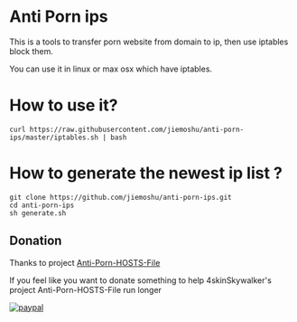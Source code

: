 
# Anti Porn ips

This is a tools to transfer porn website from domain to ip, then use iptables block them.

You can use it in linux or max osx which have iptables.


# How to use it?

```
curl https://raw.githubusercontent.com/jiemoshu/anti-porn-ips/master/iptables.sh | bash
```

# How to generate the newest ip list ?

```
git clone https://github.com/jiemoshu/anti-porn-ips.git
cd anti-porn-ips
sh generate.sh
```

## Donation

Thanks to project [Anti-Porn-HOSTS-File](https://github.com/4skinSkywalker/Anti-Porn-HOSTS-File)

If you feel like you want to donate something to help 4skinSkywalker's project Anti-Porn-HOSTS-File run longer

[![paypal](https://www.paypalobjects.com/en_US/i/btn/btn_donate_LG.gif)](https://www.paypal.com/cgi-bin/webscr?cmd=_s-xclick&hosted_button_id=3UN95QQCD4B7E)
